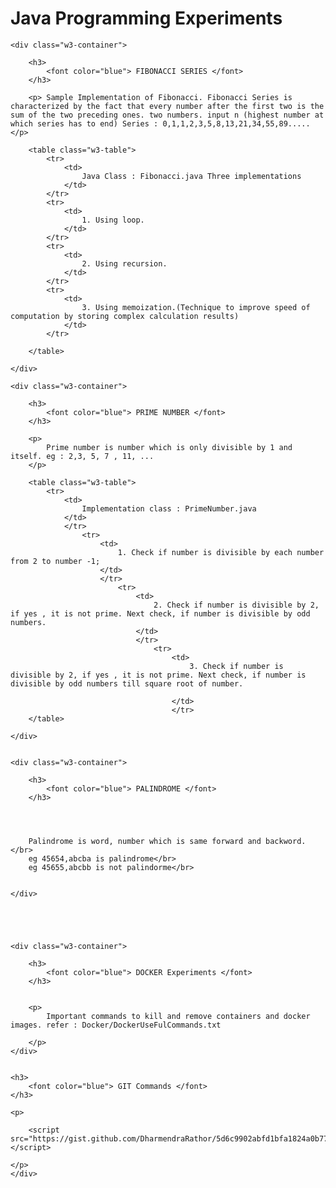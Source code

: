 <HTML>
<div class="w3-container w3-teal">
    <h1>Java Programming Experiments</h1>
</div>

<body>


    <div class="w3-container">

        <h3>
            <font color="blue"> FIBONACCI SERIES </font>
        </h3>

        <p> Sample Implementation of Fibonacci. Fibonacci Series is characterized by the fact that every number after the first two is the sum of the two preceding ones. two numbers. input n (highest number at which series has to end) Series : 0,1,1,2,3,5,8,13,21,34,55,89..... </p>

        <table class="w3-table">
            <tr>
                <td>
                    Java Class : Fibonacci.java Three implementations
                </td>
            </tr>
            <tr>
                <td>
                    1. Using loop.
                </td>
            </tr>
            <tr>
                <td>
                    2. Using recursion.
                </td>
            </tr>
            <tr>
                <td>
                    3. Using memoization.(Technique to improve speed of computation by storing complex calculation results)
                </td>
            </tr>

        </table>

    </div>

    <div class="w3-container">

        <h3>
            <font color="blue"> PRIME NUMBER </font>
        </h3>

        <p>
            Prime number is number which is only divisible by 1 and itself. eg : 2,3, 5, 7 , 11, ...
        </p>

        <table class="w3-table">
            <tr>
                <td>
                    Implementation class : PrimeNumber.java
                </td>
                </tr>
                    <tr>
                        <td>
                            1. Check if number is divisible by each number from 2 to number -1;
                        </td>
                        </tr>
                            <tr>
                                <td>
                                    2. Check if number is divisible by 2, if yes , it is not prime. Next check, if number is divisible by odd numbers.
                                </td>
                                </tr>
                                    <tr>
                                        <td>
                                            3. Check if number is divisible by 2, if yes , it is not prime. Next check, if number is divisible by odd numbers till square root of number.

                                        </td>
                                        </tr>
        </table>

    </div>


    <div class="w3-container">

        <h3>
            <font color="blue"> PALINDROME </font>
        </h3>




        Palindrome is word, number which is same forward and backword. </br>
        eg 45654,abcba is palindrome</br>
        eg 45655,abcbb is not palindorme</br>


    </div>





    <div class="w3-container">

        <h3>
            <font color="blue"> DOCKER Experiments </font>
        </h3>


        <p>
            Important commands to kill and remove containers and docker images. refer : Docker/DockerUseFulCommands.txt

        </p>
    </div>


    <h3>
        <font color="blue"> GIT Commands </font>
    </h3>

    <p>

        <script src="https://gist.github.com/DharmendraRathor/5d6c9902abfd1bfa1824a0b7766c5865.js"></script>

    </p>
    </div>
</body>

</HTML>
